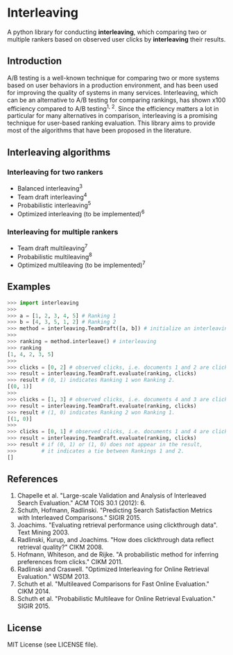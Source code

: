 # Interleaving
A python library for conducting **interleaving**, which comparing two or multiple rankers based on observed user clicks by **interleaving** their results.

## Introduction
A/B testing is a well-known technique for comparing two or more systems based on user behaviors in a production environment,
and has been used for improving the quality of systems in many services.
Interleaving, which can be an alternative to A/B testing for comparing rankings, has shown x100 efficiency compared to A/B testing<sup>1, 2</sup>.
Since the efficiency matters a lot in particular for many alternatives in comparison, interleaving is a promising technique for user-based ranking evaluation.
This library aims to provide most of the algorithms that have been proposed in the literature.


## Interleaving algorithms

### Interleaving for two rankers

- Balanced interleaving<sup>3</sup>
- Team draft interleaving<sup>4</sup>
- Probabilistic interleaving<sup>5</sup>
- Optimized interleaving (to be implemented)<sup>6</sup>

### Interleaving for multiple rankers
- Team draft multileaving<sup>7</sup>
- Probabilistic multileaving<sup>8</sup>
- Optimized multileaving (to be implemented)<sup>7</sup>

## Examples
```python
>>> import interleaving
>>>
>>> a = [1, 2, 3, 4, 5] # Ranking 1
>>> b = [4, 3, 5, 1, 2] # Ranking 2
>>> method = interleaving.TeamDraft([a, b]) # initialize an interleaving method
>>>
>>> ranking = method.interleave() # interleaving
>>> ranking
[1, 4, 2, 3, 5]
>>>
>>> clicks = [0, 2] # observed clicks, i.e. documents 1 and 2 are clicked
>>> result = interleaving.TeamDraft.evaluate(ranking, clicks)
>>> result # (0, 1) indicates Ranking 1 won Ranking 2.
[(0, 1)]
>>>
>>> clicks = [1, 3] # observed clicks, i.e. documents 4 and 3 are clicked
>>> result = interleaving.TeamDraft.evaluate(ranking, clicks)
>>> result # (1, 0) indicates Ranking 2 won Ranking 1.
[(1, 0)]
>>>
>>> clicks = [0, 1] # observed clicks, i.e. documents 1 and 4 are clicked
>>> result = interleaving.TeamDraft.evaluate(ranking, clicks)
>>> result # if (0, 1) or (1, 0) does not appear in the result, 
>>>        # it indicates a tie between Rankings 1 and 2.
[]
```

## References
1. Chapelle et al. "Large-scale Validation and Analysis of Interleaved Search Evaluation." ACM TOIS 30.1 (2012): 6.
2. Schuth, Hofmann, Radlinski. "Predicting Search Satisfaction Metrics with Interleaved Comparisons." SIGIR 2015.
3. Joachims. "Evaluating retrieval performance using clickthrough data". Text Mining 2003.
4. Radlinski, Kurup, and Joachims. "How does clickthrough data reflect retrieval quality?" CIKM 2008.
5. Hofmann, Whiteson, and de Rijke. "A probabilistic method for inferring preferences from clicks." CIKM 2011.
6. Radlinski and Craswell. "Optimized Interleaving for Online Retrieval Evaluation." WSDM 2013.
7. Schuth et al. "Multileaved Comparisons for Fast Online Evaluation." CIKM 2014.
8. Schuth et al. "Probabilistic Multileave for Online Retrieval Evaluation." SIGIR 2015.

## License
MIT License (see LICENSE file).

